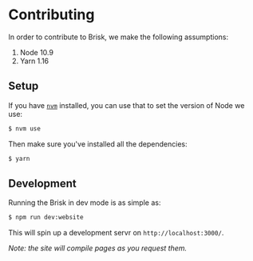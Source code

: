 # Contributing

In order to contribute to Brisk, we make the following assumptions:

1. Node 10.9
2. Yarn 1.16

## Setup

If you have [`nvm`](https://github.com/nvm-sh/nvm) installed, you can use that to set the version of Node we use:

```sh
$ nvm use
```

Then make sure you've installed all the dependencies:

```sh
$ yarn
```

## Development

Running the Brisk in dev mode is as simple as:

```sh
$ npm run dev:website
```

This will spin up a development servr on `http://localhost:3000/`.

_Note: the site will compile pages as you request them._
